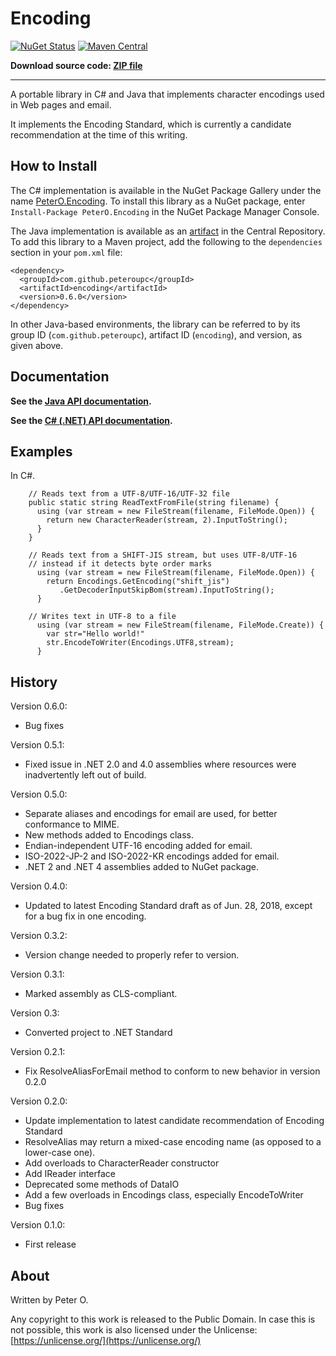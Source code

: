 Encoding
=======

[![NuGet Status](http://img.shields.io/nuget/v/PeterO.Encoding.svg?style=flat)](https://www.nuget.org/packages/PeterO.Encoding)
[![Maven Central](https://img.shields.io/maven-central/v/com.github.peteroupc/encoding.svg?style=plastic)](https://search.maven.org/#search|ga|1|g%3A%22com.github.peteroupc%22%20AND%20a%3A%22encoding%22)

**Download source code: [ZIP file](https://github.com/peteroupc/MailLib/archive/master.zip)**

----

A portable library in C# and Java that implements character encodings used in Web pages and email.

It implements the Encoding Standard, which is currently a candidate recommendation at the time of this writing.

How to Install
---------
The C# implementation is available in the
NuGet Package Gallery under the name
[PeterO.Encoding](https://www.nuget.org/packages/PeterO.Encoding). To install
this library as a NuGet package, enter `Install-Package PeterO.Encoding` in the
NuGet Package Manager Console.

The Java implementation is available
as an [artifact](https://search.maven.org/#search|ga|1|g%3A%22com.github.peteroupc%22%20AND%20a%3A%22encoding%22) in the Central Repository. To add this library to a Maven
project, add the following to the `dependencies` section in your `pom.xml` file:

    <dependency>
      <groupId>com.github.peteroupc</groupId>
      <artifactId>encoding</artifactId>
      <version>0.6.0</version>
    </dependency>

In other Java-based environments, the library can be referred to by its
group ID (`com.github.peteroupc`), artifact ID (`encoding`), and version, as given above.

Documentation
------------

**See the [Java API documentation](https://peteroupc.github.io/Encoding/api/).**

**See the [C# (.NET) API documentation](https://peteroupc.github.io/Encoding/docs/).**

Examples
-------------

In C#.

```
    // Reads text from a UTF-8/UTF-16/UTF-32 file
    public static string ReadTextFromFile(string filename) {
      using (var stream = new FileStream(filename, FileMode.Open)) {
        return new CharacterReader(stream, 2).InputToString();
      }
    }
```

```
    // Reads text from a SHIFT-JIS stream, but uses UTF-8/UTF-16
    // instead if it detects byte order marks
      using (var stream = new FileStream(filename, FileMode.Open)) {
        return Encodings.GetEncoding("shift_jis")
           .GetDecoderInputSkipBom(stream).InputToString();
      }
```

```
    // Writes text in UTF-8 to a file
      using (var stream = new FileStream(filename, FileMode.Create)) {
        var str="Hello world!"
        str.EncodeToWriter(Encodings.UTF8,stream);
      }
```

History
-----------

Version 0.6.0:

- Bug fixes

Version 0.5.1:

- Fixed issue in .NET 2.0 and 4.0 assemblies where resources were inadvertently left out of build.

Version 0.5.0:

- Separate aliases and encodings for email are used, for better conformance to MIME.
- New methods added to Encodings class.
- Endian-independent UTF-16 encoding added for email.
- ISO-2022-JP-2 and ISO-2022-KR encodings added for email.
- .NET 2 and .NET 4 assemblies added to NuGet package.

Version 0.4.0:

- Updated to latest Encoding Standard draft as of Jun. 28, 2018, except for a bug fix in one encoding.

Version 0.3.2:

- Version change needed to properly refer to version.

Version 0.3.1:

- Marked assembly as CLS-compliant.

Version 0.3:

- Converted project to .NET Standard

Version 0.2.1:

- Fix ResolveAliasForEmail method to conform to new behavior
in version 0.2.0

Version 0.2.0:

- Update implementation to latest candidate recommendation of Encoding Standard
- ResolveAlias may return a mixed-case encoding name (as opposed to a lower-case one).
- Add overloads to CharacterReader constructor
- Add IReader interface
- Deprecated some methods of DataIO
- Add a few overloads in Encodings class, especially EncodeToWriter
- Bug fixes

Version 0.1.0:

- First release

About
-----------

Written by Peter O.

Any copyright to this work is released to the Public Domain.
In case this is not possible, this work is also
licensed under the Unlicense: [https://unlicense.org/](https://unlicense.org/)
